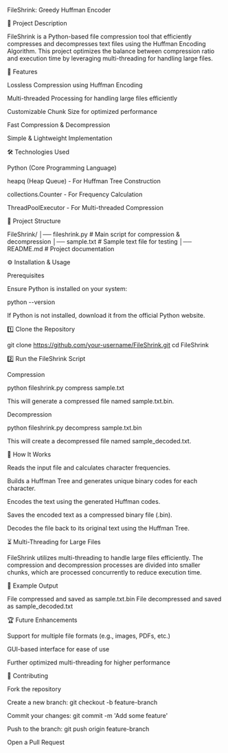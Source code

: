 FileShrink: Greedy Huffman Encoder

📜 Project Description

FileShrink is a Python-based file compression tool that efficiently compresses and decompresses text files using the Huffman Encoding Algorithm. This project optimizes the balance between compression ratio and execution time by leveraging multi-threading for handling large files.

🚀 Features

Lossless Compression using Huffman Encoding

Multi-threaded Processing for handling large files efficiently

Customizable Chunk Size for optimized performance

Fast Compression & Decompression

Simple & Lightweight Implementation

🛠️ Technologies Used

Python (Core Programming Language)

heapq (Heap Queue) - For Huffman Tree Construction

collections.Counter - For Frequency Calculation

ThreadPoolExecutor - For Multi-threaded Compression

📂 Project Structure

FileShrink/
│── fileshrink.py       # Main script for compression & decompression
│── sample.txt          # Sample text file for testing
│── README.md           # Project documentation

⚙️ Installation & Usage

Prerequisites

Ensure Python is installed on your system:

python --version

If Python is not installed, download it from the official Python website.

1️⃣ Clone the Repository

git clone https://github.com/your-username/FileShrink.git
cd FileShrink

2️⃣ Run the FileShrink Script

Compression

python fileshrink.py compress sample.txt

This will generate a compressed file named sample.txt.bin.

Decompression

python fileshrink.py decompress sample.txt.bin

This will create a decompressed file named sample_decoded.txt.

📌 How It Works

Reads the input file and calculates character frequencies.

Builds a Huffman Tree and generates unique binary codes for each character.

Encodes the text using the generated Huffman codes.

Saves the encoded text as a compressed binary file (.bin).

Decodes the file back to its original text using the Huffman Tree.

⏳ Multi-Threading for Large Files

FileShrink utilizes multi-threading to handle large files efficiently. The compression and decompression processes are divided into smaller chunks, which are processed concurrently to reduce execution time.

📌 Example Output

File compressed and saved as sample.txt.bin
File decompressed and saved as sample_decoded.txt

🏆 Future Enhancements

Support for multiple file formats (e.g., images, PDFs, etc.)

GUI-based interface for ease of use

Further optimized multi-threading for higher performance

🤝 Contributing

Fork the repository

Create a new branch: git checkout -b feature-branch

Commit your changes: git commit -m 'Add some feature'

Push to the branch: git push origin feature-branch

Open a Pull Request
